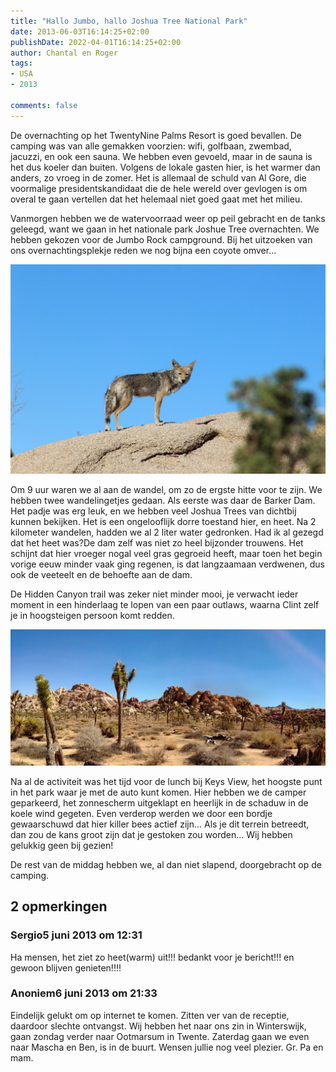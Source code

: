 ```yaml
---
title: "Hallo Jumbo, hallo Joshua Tree National Park"
date: 2013-06-03T16:14:25+02:00
publishDate: 2022-04-01T16:14:25+02:00
author: Chantal en Roger
tags:
- USA
- 2013

comments: false
---
```


De overnachting op het TwentyNine Palms Resort is goed bevallen. De camping was van alle gemakken voorzien: wifi, golfbaan, zwembad, jacuzzi, en ook een sauna. We hebben even gevoeld, maar in de sauna is het dus koeler dan buiten. Volgens de lokale gasten hier, is het warmer dan anders, zo vroeg in de zomer. Het is allemaal de schuld van Al Gore, die voormalige presidentskandidaat die de hele wereld over gevlogen is om overal te gaan vertellen dat het helemaal niet goed gaat met het milieu.

Vanmorgen hebben we de watervoorraad weer op peil gebracht en de tanks geleegd, want we gaan in het nationale park Joshue Tree overnachten. We hebben gekozen voor de Jumbo Rock campground. Bij het uitzoeken van ons overnachtingsplekje reden we nog bijna een coyote omver...

![Coyote](./images/IMG_2685.JPG)

Om 9 uur waren we al aan de wandel, om zo de ergste hitte voor te zijn. We hebben twee wandelingetjes gedaan. Als eerste was daar de Barker Dam. Het padje was erg leuk, en we hebben veel Joshua Trees van dichtbij kunnen bekijken. Het is een ongelooflijk dorre toestand hier, en heet. Na 2 kilometer wandelen, hadden we al 2 liter water gedronken. Had ik al gezegd dat het heet was?De dam zelf was niet zo heel bijzonder trouwens. Het schijnt dat hier vroeger nogal veel gras gegroeid heeft, maar toen het begin vorige eeuw minder vaak ging regenen, is dat langzaamaan verdwenen, dus ook de veeteelt en de behoefte aan de dam.

De Hidden Canyon trail was zeker niet minder mooi, je verwacht ieder moment in een hinderlaag te lopen van een paar outlaws, waarna Clint zelf je in hoogsteigen persoon komt redden.

![Hidden Canyon Trail](./images/WP_20130603_09_48_42_Panorama.jpg)

Na al de activiteit was het tijd voor de lunch bij Keys View, het hoogste punt in het park waar je met de auto kunt komen. Hier hebben we de camper geparkeerd, het zonnescherm uitgeklapt en heerlijk in de schaduw in de koele wind gegeten. Even verderop werden we door een bordje gewaarschuwd dat hier killer bees actief zijn... Als je dit terrein betreedt, dan zou de kans groot zijn dat je gestoken zou worden... Wij hebben gelukkig geen bij gezien!

De rest van de middag hebben we, al dan niet slapend, doorgebracht op de camping.

## 2 opmerkingen

### Sergio5 juni 2013 om 12:31

Ha mensen, het ziet zo heet(warm) uit!!!
bedankt voor je bericht!!! en gewoon blijven genieten!!!!

### Anoniem6 juni 2013 om 21:33

Eindelijk gelukt om op internet te komen. Zitten ver van de receptie, daardoor slechte ontvangst. Wij hebben het naar ons zin in Winterswijk, gaan zondag verder naar Ootmarsum in Twente. Zaterdag gaan we even naar Mascha en Ben, is in de buurt. Wensen jullie nog veel plezier.
Gr. Pa en mam.
